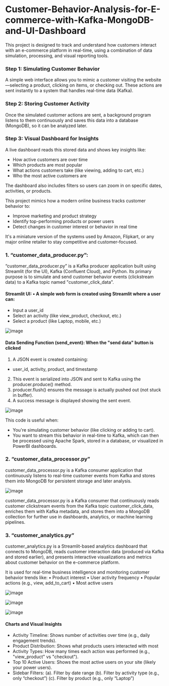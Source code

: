 # Customer-Behavior-Analysis-for-E-commerce-with-Kafka-MongoDB-and-UI-Dashboard

This project is designed to track and understand how customers interact with an e-commerce platform in real-time, using a combination of data simulation, processing, and visual reporting tools.

### Step 1: Simulating Customer Behavior
A simple web interface allows you to mimic a customer visiting the website—selecting a product, clicking on items, or checking out. These actions are sent instantly to a system that handles real-time data (Kafka).

### Step 2: Storing Customer Activity
Once the simulated customer actions are sent, a background program listens to them continuously and saves this data into a database (MongoDB), so it can be analyzed later.

### Step 3: Visual Dashboard for Insights
A live dashboard reads this stored data and shows key insights like:
- How active customers are over time
- Which products are most popular
- What actions customers take (like viewing, adding to cart, etc.)
- Who the most active customers are

The dashboard also includes filters so users can zoom in on specific dates, activities, or products.

This project mimics how a modern online business tracks customer behavior to:
- Improve marketing and product strategy
- Identify top-performing products or power users
- Detect changes in customer interest or behavior in real time

It's a miniature version of the systems used by Amazon, Flipkart, or any major online retailer to stay competitive and customer-focused.


### 1.	“customer_data_producer.py”:
“customer_data_producer.py” is a Kafka producer application built using Streamlit (for the UI), Kafka (Confluent Cloud), and Python. Its primary purpose is to simulate and send customer behavior events (clickstream data) to a Kafka topic named "customer_click_data".

#### Streamlit UI: •	A simple web form is created using Streamlit where a user can:
- Input a user_id
- Select an activity (like view_product, checkout, etc.)
-	Select a product (like Laptop, mobile, etc.)

![image](https://github.com/user-attachments/assets/5dc79e7a-1a1d-4713-a2d4-b6d6165b803d)

#### Data Sending Function (send_event): When the "send data" button is clicked
1. A JSON event is created containing:
-	user_id, activity, product, and timestamp
2.	This event is serialized into JSON and sent to Kafka using the producer.produce() method.
3.	producer.flush() ensures the message is actually pushed out (not stuck in buffer).
4.	A success message is displayed showing the sent event.

![image](https://github.com/user-attachments/assets/8c1a3d9a-3990-49bb-82e0-9102dff71a77)

This code is useful when:
-	You're simulating customer behavior (like clicking or adding to cart).
-	You want to stream this behavior in real-time to Kafka, which can then be processed using Apache Spark, stored in a database, or visualized in PowerBI dashboards.

### 2.	“customer_data_processor.py”
customer_data_processor.py is a Kafka consumer application that continuously listens to real-time customer events from Kafka and stores them into MongoDB for persistent storage and later analysis.

![image](https://github.com/user-attachments/assets/4833c408-5532-4fd8-887e-59f9f63baef4)

customer_data_processor.py is a Kafka consumer that continuously reads customer clickstream events from the Kafka topic customer_click_data, enriches them with Kafka metadata, and stores them into a MongoDB collection for further use in dashboards, analytics, or machine learning pipelines.

### 3.	“customer_analytics.py”
customer_analytics.py is a Streamlit-based analytics dashboard that connects to MongoDB, reads customer interaction data (produced via Kafka and stored earlier), and presents interactive visualizations and metrics about customer behavior on the e-commerce platform.

It is used for real-time business intelligence and monitoring customer behavior trends like:
•	Product interest
•	User activity frequency
•	Popular actions (e.g., view, add_to_cart)
•	Most active users

 ![image](https://github.com/user-attachments/assets/5fa06515-5958-498d-b767-bafea5914f89)

 ![image](https://github.com/user-attachments/assets/9782ab87-6dab-4d12-8ea7-a3afd1261e46)

![image](https://github.com/user-attachments/assets/4b895f2b-8da0-4ed4-9881-e11627028703)

#### Charts and Visual Insights
-	Activity Timeline: Shows number of activities over time (e.g., daily engagement trends).
-	Product Distribution: Shows what products users interacted with most
-	Activity Types: How many times each action was performed (e.g., "view_product" vs "checkout").
-	Top 10 Active Users: Shows the most active users on your site (likely your power users).
-	Sidebar Filters: 
(a). Filter by date range
(b). Filter by activity type (e.g., only “checkout”)
(c). Filter by product (e.g., only “Laptop”)



